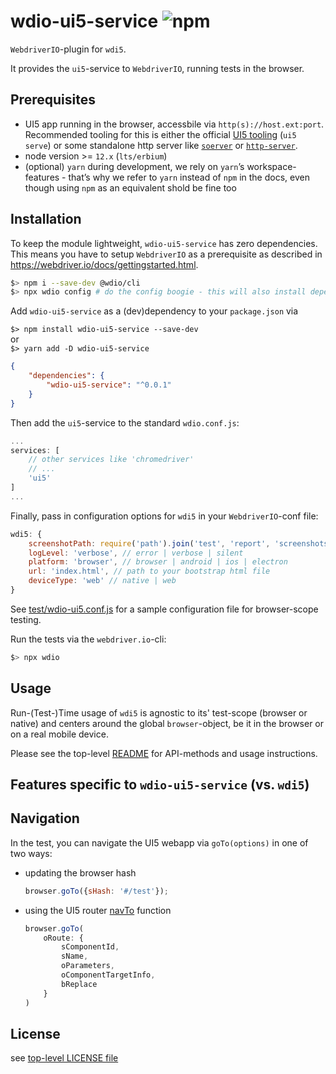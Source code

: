 # wdio-ui5-service ![npm](https://img.shields.io/npm/v/wdi5-service)

`WebdriverIO`-plugin for `wdi5`.

It provides the `ui5`-service to `WebdriverIO`, running tests in the browser.

## Prerequisites

- UI5 app running in the browser, accessbile via `http(s)://host.ext:port`.
  Recommended tooling for this is either the official [UI5 tooling](https://github.com/SAP/ui5-tooling) (`ui5 serve`) or some standalone http server like [`soerver`](https://github.com/vobu/soerver) or [`http-server`](https://www.npmjs.com/package/http-server).
- node version >= `12.x` (`lts/erbium`)
- (optional) `yarn` 
  during development, we rely on `yarn`’s workspace-features - that’s why we refer to `yarn` instead of `npm` in the docs, even though using `npm` as an equivalent shold be fine too

## Installation

To keep the module lightweight, `wdio-ui5-service` has zero dependencies.
This means you have to setup `WebdriverIO` as a prerequisite as described in https://webdriver.io/docs/gettingstarted.html.

```bash
$> npm i --save-dev @wdio/cli
$> npx wdio config # do the config boogie - this will also install dependencies
```

Add `wdio-ui5-service` as a (dev)dependency to your `package.json` via

`$> npm install wdio-ui5-service --save-dev`  
or  
`$> yarn add -D wdio-ui5-service`

```json
{
    "dependencies": {
        "wdio-ui5-service": "^0.0.1"
    }
}
```

Then add the `ui5`-service to the standard `wdio.conf.js`:

```javascript
...
services: [
    // other services like 'chromedriver'
    // ...
    'ui5'
]
...
```

Finally, pass in configuration options for `wdi5` in your `WebdriverIO`-conf file:

```javascript
wdi5: {
    screenshotPath: require('path').join('test', 'report', 'screenshots'),
    logLevel: 'verbose', // error | verbose | silent
    platform: 'browser', // browser | android | ios | electron
    url: 'index.html', // path to your bootstrap html file
    deviceType: 'web' // native | web
}
```

See [test/wdio-ui5.conf.js](test/wdio-ui5.conf.js) for a sample configuration file for browser-scope testing.

Run the tests via the `webdriver.io`-cli:

```javascript
$> npx wdio
```



## Usage

Run-(Test-)Time usage of `wdi5` is agnostic to its' test-scope (browser or native) and centers around the global `browser`-object, be it in the browser or on a real mobile device.

Please see the top-level [README](../README.md#Usage) for API-methods and usage instructions.

## Features specific to `wdio-ui5-service` (vs. `wdi5`)

## Navigation

In the test, you can navigate the UI5 webapp via `goTo(options)` in one of two ways:

-   updating the browser hash
    ```javascript
    browser.goTo({sHash: '#/test'});
    ```
-   using the UI5 router [navTo](https://openui5.netweaver.ondemand.com/api/sap.ui.core.routing.Router#methods/navTo) function
    ```javascript
    browser.goTo(
        oRoute: {
            sComponentId,
            sName,
            oParameters,
            oComponentTargetInfo,
            bReplace
        }
    )
    ```

## License

see [top-level LICENSE file](../LICENSE)
